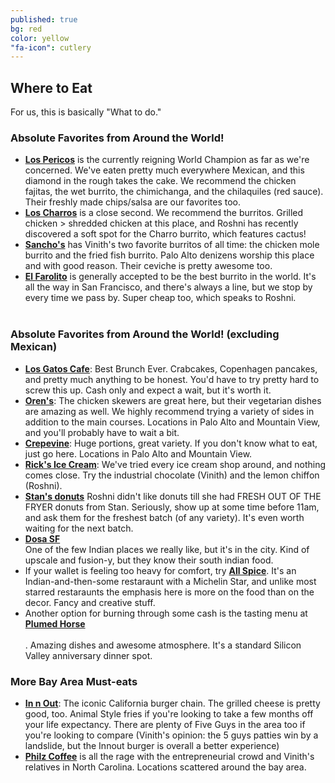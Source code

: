 ```yaml
---
published: true
bg: red
color: yellow
"fa-icon": cutlery
---
```

























## Where to Eat
For us, this is basically "What to do."

### Absolute Favorites from Around the World!
- **[Los Pericos](http://www.yelp.com/biz/taqueria-los-pericos-campbell)** is the currently reigning World Champion as far as we're concerned.  We've eaten pretty much everywhere Mexican, and this diamond in the rough takes the cake.  We recommend the chicken fajitas, the wet burrito, the chimichanga, and the chilaquiles (red sauce). Their freshly made chips/salsa are our favorites too.<br>
- **[Los Charros](http://www.yelp.com/biz/taqueria-los-charros-mountain-view)** is a close second.  We recommend the burritos. Grilled chicken > shredded chicken at this place, and Roshni has recently discovered a soft spot for the Charro burrito, which features cactus! <br>
- **[Sancho's](http://sanchostaqueria.com/)** has Vinith's two favorite burritos of all time:  the chicken mole burrito and the fried fish burrito. Palo Alto denizens worship this place and with good reason. Their ceviche is pretty awesome too.<br>
- **[El Farolito](http://www.yelp.com/biz/el-farolito-san-francisco-2)** is generally accepted to be the best burrito in the world.  It's all the way in San Francisco, and there's always a line, but we stop by every time we pass by. Super cheap too, which speaks to Roshni. <br><br>

### Absolute Favorites from Around the World! (excluding Mexican)
- **[Los Gatos Cafe](http://www.losgatoscafe.com/downtown.html)**:  Best Brunch Ever. Crabcakes, Copenhagen pancakes, and pretty much anything to be honest. You'd have to try pretty hard to screw this up. Cash only and expect a wait, but it's worth it.<br>
- **[Oren's](http://orenshummus.com/)**:  The chicken skewers are great here, but their vegetarian dishes are amazing as well.  We highly recommend trying a variety of sides in addition to the main courses. Locations in Palo Alto and Mountain View, and you'll probably have to wait a bit. <br>
- **[Crepevine](http://www.crepevine.com/)**:  Huge portions, great variety. If you don't know what to eat, just go here.  Locations in Palo Alto and Mountain View.<br>
- **[Rick's Ice Cream](http://www.ricksicecream.com/)**:  We've tried every ice cream shop around, and nothing comes close. Try the industrial chocolate (Vinith) and the lemon chiffon (Roshni). <br>
- **[Stan's donuts](http://www.yelp.com/biz/stans-donut-shop-santa-clara)** Roshni didn't like donuts till she had FRESH OUT OF THE FRYER donuts from Stan. Seriously, show up at some time before 11am, and ask them for the freshest batch (of any variety). It's even worth waiting for the next batch.
- **[Dosa SF](http://dosasf.com/)**<br> One of the few Indian places we really like, but it's in the city. Kind of upscale and fusion-y, but they know their south indian food.
- If your wallet is feeling too heavy for comfort, try **[All Spice](http://www.allspicerestaurant.com/)**. It's an Indian-and-then-some restaraunt with a Michelin Star, and unlike most starred restaraunts the emphasis here is more on the food than on the decor. Fancy and creative stuff. 
- Another option for burning through some cash is the tasting menu at **[Plumed Horse](http://www.plumedhorse.com/)**<br><br>. Amazing dishes and awesome atmosphere. It's a standard Silicon Valley anniversary dinner spot.

### More Bay Area Must-eats
- **[In n Out](http://www.in-n-out.com/)**:  The iconic California burger chain.  The grilled cheese is pretty good, too. Animal Style fries if you're looking to take a few months off your life expectancy. There are plenty of Five Guys in the area too if you're looking to compare (Vinith's opinion: the 5 guys patties win by a landslide, but the Innout burger is overall a better experience)<br>
- ****[Philz Coffee](http://www.philzcoffee.com/)**** is all the rage with the entrepreneurial crowd and Vinith's relatives in North Carolina.  Locations scattered around the bay area. <br>
